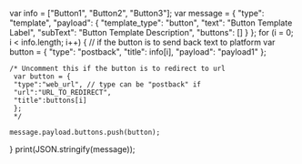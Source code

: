 var info = ["Button1", "Button2", "Button3"];
var message = {
    "type": "template",
    "payload": {
        "template_type": "button",
        "text": "Button Template Label",
        "subText": "Button Template Description",
        "buttons": []
    }
};
for (i = 0; i < info.length; i++) {
    // if the button is to send back text to platform
    var button = {
        "type": "postback",
        "title": info[i],
        "payload": "payload1"
    };

    /* Uncomment this if the button is to redirect to url
     var button = {
     "type":"web_url", // type can be "postback" if
     "url":"URL_TO_REDIRECT",
     "title":buttons[i]
     };
     */

    message.payload.buttons.push(button);
}
print(JSON.stringify(message));
